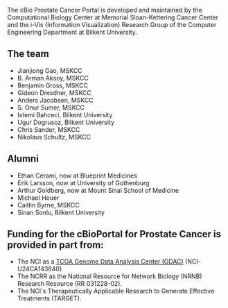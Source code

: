 The cBio Prostate Cancer Portal is developed and maintained by the Computational Biology Center at Memorial Sloan-Kettering Cancer Center and the i-Vis (Information Visualization) Research Group of the Computer Engineering Department at Bilkent University.

## The team

 * Jianjiong Gao, MSKCC
 * B. Arman Aksoy, MSKCC
 * Benjamin Gross, MSKCC
 * Gideon Dresdner, MSKCC
 * Anders Jacobsen, MSKCC
 * S. Onur Sumer, MSKCC
 * Istemi Bahceci, Bilkent University
 * Ugur Dogrusoz, Bilkent University
 * Chris Sander, MSKCC
 * Nikolaus Schultz, MSKCC
 
## Alumni

 * Ethan Cerami, now at Blueprint Medicines
 * Erik Larsson, now at University of Gothenburg
 * Arthur Goldberg, now at Mount Sinai School of Medicine
 * Michael Heuer
 * Caitlin Byrne, MSKCC
 * Sinan Sonlu, Bilkent University

## Funding for the cBioPortal for Prostate Cancer is provided in part from:

 * The NCI as a [TCGA Genome Data Analysis Center (GDAC)](http://tcga.cancer.gov/wwd/program/research_network/gdac.asp) (NCI-U24CA143840) 
 * The NCRR as the National Resource for Network Biology (NRNB) Research Resource (RR 031228-02).
 * The NCI's Therapeutically Applicable Research to Generate Effective Treatments (TARGET).
